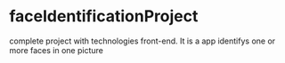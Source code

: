 # faceIdentificationProject
complete project with technologies front-end. It is a app identifys one or more faces in one picture
